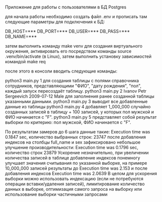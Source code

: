 Приложение для работы с пользователями в БД Postgres

для начала работы необходимо создать файл .env и прописать там следующие параметры для подключения к БД:

DB_HOST=***
DB_PORT=***
DB_USER=***
DB_PASS=***
DB_NAME=***

затем выполнить команду make venv для создания виртуального окружения, активировать его посредством команды source .venv/bin/activate (в Linux), затем выполнить установку зависимостей командой make req

после этого в консоли вводить следующие команды:

python3 main.py 1 для создания таблицы с полями справочника сотрудников, представляющими "ФИО", "дату рождения", "пол", каждый запуск пересоздаёт таблицу.
python3 main.py 2 Ivanov Petr Sergeevich 2009-07-12 Male для заполнения ранее созданной таблицы указанными данными.
python3 main.py 3 выводит все добавленные данные из таблицы
python3 main.py 4 добавляет 1_000_000 случайно созданных записей в таблицу + 100 записей, у которых пол мужской и ФИО начинается с "F".
python3 main.py 5 представляет собой результат выборки по критерию: пол мужской, ФИО начинается с "F".

По результатам замеров до 6 шага данные такие: Execution time was 0.1847 sec, количество выбранных строк: 23747
после добавления индексов на столбцы full_name и sex зафиксировано небольшое улучшение производительности: Execution time was 0.1796 sec, количество строк 23879
Ускорение незначительно, при увеличении количества записей в таблице добавление индексов понемногу улучшает значения считывания по указанной выборке, на примере 10_000_000 записей результаты до Execution time was 2.153 и после добавления индексов Execution time was 2.0639
В целом для ускорения выборки можно использовать индексацию (если не потребуются операции вставки/удаления записей), лимитирование количество данных в выборке, оптимизация самого запроса на выборку или использование выборки частичными запросами 